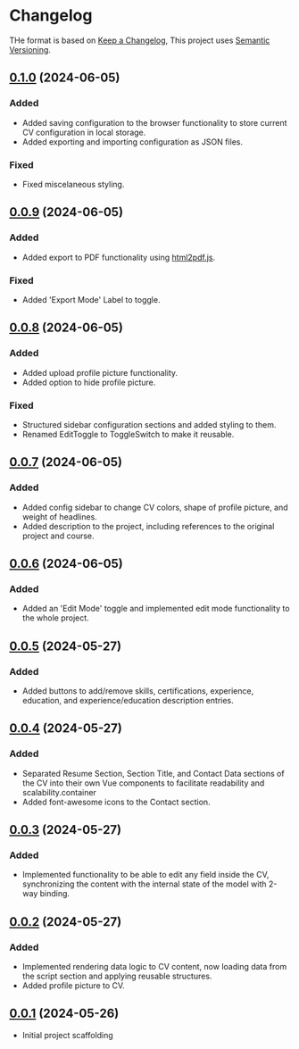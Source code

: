 # Changelog

THe format is based on [Keep a Changelog](https://keepachangelog.com/en/1.0.0/),
This project uses [Semantic Versioning](https://semver.org/spec/v2.0.0.html).

## [0.1.0]() (2024-06-05)

### Added

- Added saving configuration to the browser functionality to store current CV configuration in local storage.
- Added exporting and importing configuration as JSON files.

### Fixed

- Fixed miscelaneous styling.

## [0.0.9]() (2024-06-05)

### Added

- Added export to PDF functionality using [html2pdf.js](https://ekoopmans.github.io/html2pdf.js/).

### Fixed

- Added 'Export Mode' Label to toggle.

## [0.0.8]() (2024-06-05)

### Added

- Added upload profile picture functionality.
- Added option to hide profile picture.

### Fixed

- Structured sidebar configuration sections and added styling to them.
- Renamed EditToggle to ToggleSwitch to make it reusable.

## [0.0.7]() (2024-06-05)

### Added

- Added config sidebar to change CV colors, shape of profile picture, and weight of headlines.
- Added description to the project, including references to the original project and course.

## [0.0.6]() (2024-06-05)

### Added

- Added an 'Edit Mode' toggle and implemented edit mode functionality to the whole project.

## [0.0.5]() (2024-05-27)

### Added

- Added buttons to add/remove skills, certifications, experience, education, and experience/education description entries.

## [0.0.4]() (2024-05-27)

### Added

- Separated Resume Section, Section Title, and Contact Data sections of the CV into their own Vue components to facilitate readability and scalability.container
- Added font-awesome icons to the Contact section.

## [0.0.3]() (2024-05-27)

### Added

- Implemented functionality to be able to edit any field inside the CV, synchronizing the content with the internal state of the model with 2-way binding.

## [0.0.2]() (2024-05-27)

### Added

- Implemented rendering data logic to CV content, now loading data from the script section and applying reusable structures.
- Added profile picture to CV.

## [0.0.1]() (2024-05-26)

- Initial project scaffolding
